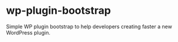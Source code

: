 wp-plugin-bootstrap
========

Simple WP plugin bootstrap to help developers creating faster a new WordPress plugin.